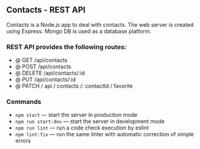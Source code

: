 ## Contacts - REST API

Contacts is a Node.js app to deal with contacts. 
The web server is created using Express. Mongo DB is used as a database platform.

### REST API provides the following routes:
- @ GET /api/contacts
- @ POST /api/contacts
- @ DELETE /api/contacts/:id
- @ PUT /api/contacts/:id
- @ PATCH / api / contacts /: contactId / favorite

### Commands

- `npm start` &mdash; start the server in production mode 
- `npm run start:dev` &mdash; start the server in development mode
- `npm run lint` &mdash; run a code check execution by eslint
- `npm lint:fix` &mdash; run the same linter with automatic correction of simple errors
